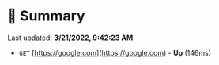 # 📖 Summary
Last updated: **3/21/2022, 9:42:23 AM**

- `GET` [https://google.com](https://google.com) - **Up** (146ms)
